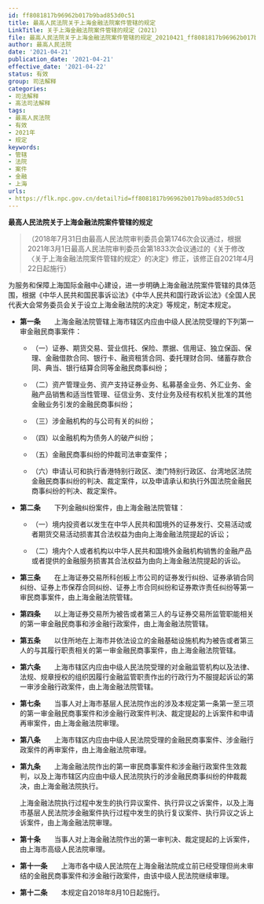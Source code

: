 ```yaml
---
id: ff8081817b96962b017b9bad853d0c51
title: 最高人民法院关于上海金融法院案件管辖的规定
LinkTitle: 关于上海金融法院案件管辖的规定（2021）
file: 最高人民法院关于上海金融法院案件管辖的规定_20210421_ff8081817b96962b017b9bad853d0c51.docx
author: 最高人民法院
date: '2021-04-21'
publication_date: '2021-04-21'
effective_date: '2021-04-22'
status: 有效
group: 司法解释
categories:
- 司法解释
- 高法司法解释
tags:
- 最高人民法院
- 有效
- 2021年
- 规定
keywords:
- 管辖
- 法院
- 案件
- 金融
- 上海
urls:
- https://flk.npc.gov.cn/detail?id=ff8081817b96962b017b9bad853d0c51
---
```


**最高人民法院关于上海金融法院案件管辖的规定**

> （2018年7月31日由最高人民法院审判委员会第1746次会议通过，根据2021年3月1日最高人民法院审判委员会第1833次会议通过的《关于修改〈关于上海金融法院案件管辖的规定〉的决定》修正，该修正自2021年4月22日起施行）

为服务和保障上海国际金融中心建设，进一步明确上海金融法院案件管辖的具体范围，根据《中华人民共和国民事诉讼法》《中华人民共和国行政诉讼法》《全国人民代表大会常务委员会关于设立上海金融法院的决定》等规定，制定本规定。

- **第一条**　　上海金融法院管辖上海市辖区内应由中级人民法院受理的下列第一审金融民商事案件：

  - （一）证券、期货交易、营业信托、保险、票据、信用证、独立保函、保理、金融借款合同、银行卡、融资租赁合同、委托理财合同、储蓄存款合同、典当、银行结算合同等金融民商事纠纷；

  - （二）资产管理业务、资产支持证券业务、私募基金业务、外汇业务、金融产品销售和适当性管理、征信业务、支付业务及经有权机关批准的其他金融业务引发的金融民商事纠纷；

  - （三）涉金融机构的与公司有关的纠纷；

  - （四）以金融机构为债务人的破产纠纷；

  - （五）金融民商事纠纷的仲裁司法审查案件；

  - （六）申请认可和执行香港特别行政区、澳门特别行政区、台湾地区法院金融民商事纠纷的判决、裁定案件，以及申请承认和执行外国法院金融民商事纠纷的判决、裁定案件。

- **第二条**　　下列金融纠纷案件，由上海金融法院管辖：

  - （一）境内投资者以发生在中华人民共和国境外的证券发行、交易活动或者期货交易活动损害其合法权益为由向上海金融法院提起的诉讼；

  - （二）境内个人或者机构以中华人民共和国境外金融机构销售的金融产品或者提供的金融服务损害其合法权益为由向上海金融法院提起的诉讼。

- **第三条**　　在上海证券交易所科创板上市公司的证券发行纠纷、证券承销合同纠纷、证券上市保荐合同纠纷、证券上市合同纠纷和证券欺诈责任纠纷等第一审民商事案件，由上海金融法院管辖。

- **第四条**　　以上海证券交易所为被告或者第三人的与证券交易所监管职能相关的第一审金融民商事和涉金融行政案件，由上海金融法院管辖。

- **第五条**　　以住所地在上海市并依法设立的金融基础设施机构为被告或者第三人的与其履行职责相关的第一审金融民商事案件，由上海金融法院管辖。

- **第六条**　　上海市辖区内应由中级人民法院受理的对金融监管机构以及法律、法规、规章授权的组织因履行金融监管职责作出的行政行为不服提起诉讼的第一审涉金融行政案件，由上海金融法院管辖。

- **第七条**　　当事人对上海市基层人民法院作出的涉及本规定第一条第一至三项的第一审金融民商事案件和涉金融行政案件判决、裁定提起的上诉案件和申请再审案件，由上海金融法院审理。

- **第八条**　　上海市辖区内应由中级人民法院受理的金融民商事案件、涉金融行政案件的再审案件，由上海金融法院审理。

- **第九条**　　上海金融法院作出的第一审民商事案件和涉金融行政案件生效裁判，以及上海市辖区内应由中级人民法院执行的涉金融民商事纠纷的仲裁裁决，由上海金融法院执行。

  上海金融法院执行过程中发生的执行异议案件、执行异议之诉案件，以及上海市基层人民法院涉金融案件执行过程中发生的执行复议案件、执行异议之诉上诉案件，由上海金融法院审理。

- **第十条**　　当事人对上海金融法院作出的第一审判决、裁定提起的上诉案件，由上海市高级人民法院审理。

- **第十一条**　　上海市各中级人民法院在上海金融法院成立前已经受理但尚未审结的金融民商事案件和涉金融行政案件，由该中级人民法院继续审理。

- **第十二条**　　本规定自2018年8月10日起施行。
